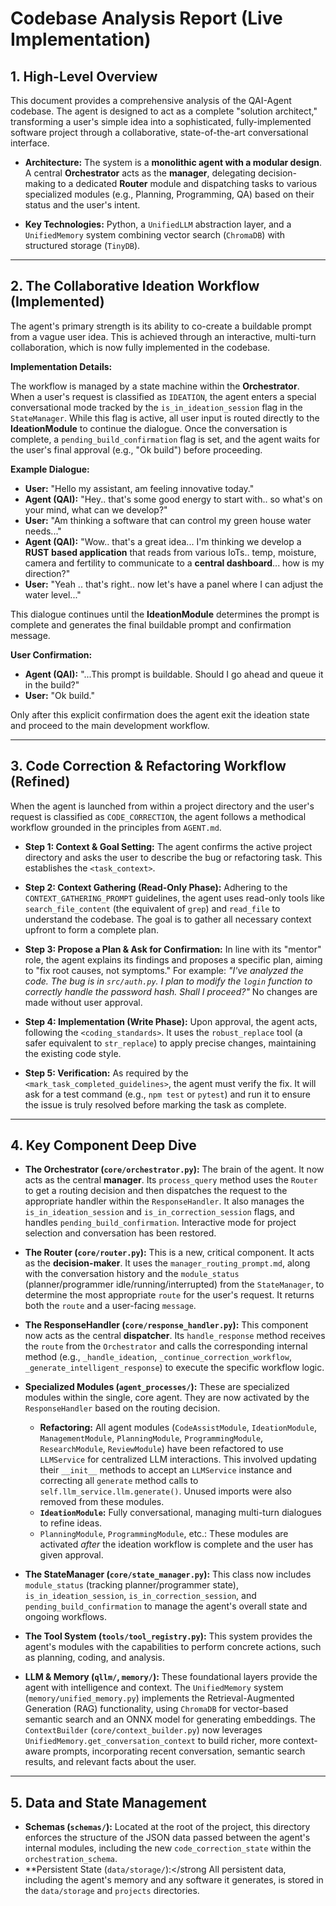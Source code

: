 # Codebase Analysis Report (Live Implementation)

## 1. High-Level Overview

This document provides a comprehensive analysis of the QAI-Agent codebase. The agent is designed to act as a complete "solution architect," transforming a user's simple idea into a sophisticated, fully-implemented software project through a collaborative, state-of-the-art conversational interface.

*   **Architecture:** The system is a **monolithic agent with a modular design**. A central **Orchestrator** acts as the **manager**, delegating decision-making to a dedicated **Router** module and dispatching tasks to various specialized modules (e.g., Planning, Programming, QA) based on their status and the user's intent.

*   **Key Technologies:** Python, a `UnifiedLLM` abstraction layer, and a `UnifiedMemory` system combining vector search (`ChromaDB`) with structured storage (`TinyDB`).

---

## 2. The Collaborative Ideation Workflow (Implemented)

The agent's primary strength is its ability to co-create a buildable prompt from a vague user idea. This is achieved through an interactive, multi-turn collaboration, which is now fully implemented in the codebase.

**Implementation Details:**

The workflow is managed by a state machine within the **Orchestrator**. When a user's request is classified as `IDEATION`, the agent enters a special conversational mode tracked by the `is_in_ideation_session` flag in the `StateManager`. While this flag is active, all user input is routed directly to the **IdeationModule** to continue the dialogue. Once the conversation is complete, a `pending_build_confirmation` flag is set, and the agent waits for the user's final approval (e.g., "Ok build") before proceeding.

**Example Dialogue:**

*   **User:** "Hello my assistant, am feeling innovative today."
*   **Agent (QAI):** "Hey.. that's some good energy to start with.. so what's on your mind, what can we develop?"
*   **User:** "Am thinking a software that can control my green house water needs..."
*   **Agent (QAI):** "Wow.. that's a great idea... I'm thinking we develop a **RUST based application** that reads from various IoTs.. temp, moisture, camera and fertility to communicate to a **central dashboard**... how is my direction?"
*   **User:** "Yeah .. that's right.. now let's have a panel where I can adjust the water level..."

This dialogue continues until the **IdeationModule** determines the prompt is complete and generates the final buildable prompt and confirmation message.

**User Confirmation:**

*   **Agent (QAI):** "...This prompt is buildable. Should I go ahead and queue it in the build?"
*   **User:** "Ok build."

Only after this explicit confirmation does the agent exit the ideation state and proceed to the main development workflow.

---

## 3. Code Correction & Refactoring Workflow (Refined)

When the agent is launched from within a project directory and the user's request is classified as `CODE_CORRECTION`, the agent follows a methodical workflow grounded in the principles from `AGENT.md`.

*   **Step 1: Context & Goal Setting:** The agent confirms the active project directory and asks the user to describe the bug or refactoring task. This establishes the `<task_context>`.

*   **Step 2: Context Gathering (Read-Only Phase):** Adhering to the `CONTEXT_GATHERING_PROMPT` guidelines, the agent uses read-only tools like `search_file_content` (the equivalent of `grep`) and `read_file` to understand the codebase. The goal is to gather all necessary context upfront to form a complete plan.

*   **Step 3: Propose a Plan & Ask for Confirmation:** In line with its "mentor" role, the agent explains its findings and proposes a specific plan, aiming to "fix root causes, not symptoms." For example: *"I've analyzed the code. The bug is in `src/auth.py`. I plan to modify the `login` function to correctly handle the password hash. Shall I proceed?"* No changes are made without user approval.

*   **Step 4: Implementation (Write Phase):** Upon approval, the agent acts, following the `<coding_standards>`. It uses the `robust_replace` tool (a safer equivalent to `str_replace`) to apply precise changes, maintaining the existing code style.

*   **Step 5: Verification:** As required by the `<mark_task_completed_guidelines>`, the agent must verify the fix. It will ask for a test command (e.g., `npm test` or `pytest`) and run it to ensure the issue is truly resolved before marking the task as complete.

---

## 4. Key Component Deep Dive

*   **The Orchestrator (`core/orchestrator.py`):** The brain of the agent. It now acts as the central **manager**. Its `process_query` method uses the `Router` to get a routing decision and then dispatches the request to the appropriate handler within the `ResponseHandler`. It also manages the `is_in_ideation_session` and `is_in_correction_session` flags, and handles `pending_build_confirmation`. Interactive mode for project selection and conversation has been restored.

*   **The Router (`core/router.py`):** This is a new, critical component. It acts as the **decision-maker**. It uses the `manager_routing_prompt.md`, along with the conversation history and the `module_status` (planner/programmer idle/running/interrupted) from the `StateManager`, to determine the most appropriate `route` for the user's request. It returns both the `route` and a user-facing `message`.

*   **The ResponseHandler (`core/response_handler.py`):** This component now acts as the central **dispatcher**. Its `handle_response` method receives the `route` from the `Orchestrator` and calls the corresponding internal method (e.g., `_handle_ideation`, `_continue_correction_workflow`, `_generate_intelligent_response`) to execute the specific workflow logic.

*   **Specialized Modules (`agent_processes/`):** These are specialized modules within the single, core agent. They are now activated by the `ResponseHandler` based on the routing decision.
    *   **Refactoring:** All agent modules (`CodeAssistModule`, `IdeationModule`, `ManagementModule`, `PlanningModule`, `ProgrammingModule`, `ResearchModule`, `ReviewModule`) have been refactored to use `LLMService` for centralized LLM interactions. This involved updating their `__init__` methods to accept an `LLMService` instance and correcting all `generate` method calls to `self.llm_service.llm.generate()`. Unused imports were also removed from these modules.
    *   **`IdeationModule`:** Fully conversational, managing multi-turn dialogues to refine ideas.
    *   `PlanningModule`, `ProgrammingModule`, etc.: These modules are activated *after* the ideation workflow is complete and the user has given approval.

*   **The StateManager (`core/state_manager.py`):** This class now includes `module_status` (tracking planner/programmer state), `is_in_ideation_session`, `is_in_correction_session`, and `pending_build_confirmation` to manage the agent's overall state and ongoing workflows.

*   **The Tool System (`tools/tool_registry.py`):** This system provides the agent's modules with the capabilities to perform concrete actions, such as planning, coding, and analysis.

*   **LLM & Memory (`qllm/`, `memory/`):** These foundational layers provide the agent with intelligence and context. The `UnifiedMemory` system (`memory/unified_memory.py`) implements the Retrieval-Augmented Generation (RAG) functionality, using `ChromaDB` for vector-based semantic search and an ONNX model for generating embeddings. The `ContextBuilder` (`core/context_builder.py`) now leverages `UnifiedMemory.get_conversation_context` to build richer, more context-aware prompts, incorporating recent conversation, semantic search results, and relevant facts about the user.
---

## 5. Data and State Management

*   **Schemas (`schemas/`):** Located at the root of the project, this directory enforces the structure of the JSON data passed between the agent's internal modules, including the new `code_correction_state` within the `orchestration_schema`.
*   **Persistent State (`data/storage/`):</strong All persistent data, including the agent's memory and any software it generates, is stored in the `data/storage` and `projects` directories.
